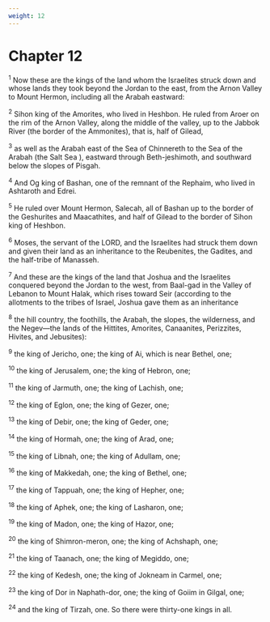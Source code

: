 ```yaml
---
weight: 12
---
```


# Chapter 12

<sup>1</sup> Now these are the kings of the land whom the Israelites struck down and whose lands they took beyond the Jordan to the east, from the Arnon Valley to Mount Hermon, including all the Arabah eastward: 

<sup>2</sup> Sihon king of the Amorites, who lived in Heshbon. He ruled from Aroer on the rim of the Arnon Valley, along the middle of the valley, up to the Jabbok River (the border of the Ammonites), that is, half of Gilead, 

<sup>3</sup> as well as the Arabah east of the Sea of Chinnereth to the Sea of the Arabah (the Salt Sea ), eastward through Beth-jeshimoth, and southward below the slopes of Pisgah. 

<sup>4</sup> And Og king of Bashan, one of the remnant of the Rephaim, who lived in Ashtaroth and Edrei. 

<sup>5</sup> He ruled over Mount Hermon, Salecah, all of Bashan up to the border of the Geshurites and Maacathites, and half of Gilead to the border of Sihon king of Heshbon. 

<sup>6</sup> Moses, the servant of the LORD, and the Israelites had struck them down and given their land as an inheritance to the Reubenites, the Gadites, and the half-tribe of Manasseh. 

<sup>7</sup> And these are the kings of the land that Joshua and the Israelites conquered beyond the Jordan to the west, from Baal-gad in the Valley of Lebanon to Mount Halak, which rises toward Seir (according to the allotments to the tribes of Israel, Joshua gave them as an inheritance 

<sup>8</sup> the hill country, the foothills, the Arabah, the slopes, the wilderness, and the Negev—the lands of the Hittites, Amorites, Canaanites, Perizzites, Hivites, and Jebusites): 

<sup>9</sup> the king of Jericho, one; the king of Ai, which is near Bethel, one; 

<sup>10</sup> the king of Jerusalem, one; the king of Hebron, one; 

<sup>11</sup> the king of Jarmuth, one; the king of Lachish, one; 

<sup>12</sup> the king of Eglon, one; the king of Gezer, one; 

<sup>13</sup> the king of Debir, one; the king of Geder, one; 

<sup>14</sup> the king of Hormah, one; the king of Arad, one; 

<sup>15</sup> the king of Libnah, one; the king of Adullam, one; 

<sup>16</sup> the king of Makkedah, one; the king of Bethel, one; 

<sup>17</sup> the king of Tappuah, one; the king of Hepher, one; 

<sup>18</sup> the king of Aphek, one; the king of Lasharon, one; 

<sup>19</sup> the king of Madon, one; the king of Hazor, one; 

<sup>20</sup> the king of Shimron-meron, one; the king of Achshaph, one; 

<sup>21</sup> the king of Taanach, one; the king of Megiddo, one; 

<sup>22</sup> the king of Kedesh, one; the king of Jokneam in Carmel, one; 

<sup>23</sup> the king of Dor in Naphath-dor, one; the king of Goiim in Gilgal, one; 

<sup>24</sup> and the king of Tirzah, one. So there were thirty-one kings in all. 


